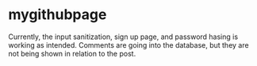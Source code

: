 # mygithubpage

Currently, the input sanitization, sign up page, and password hasing is working as intended. Comments are going into the database, but they are not being shown in relation to the post. 
